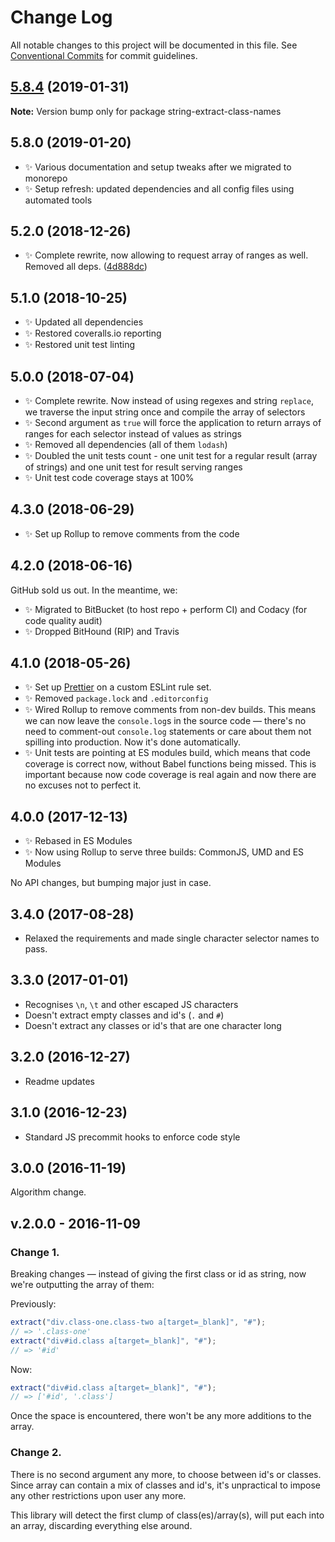 # Change Log

All notable changes to this project will be documented in this file.
See [Conventional Commits](https://conventionalcommits.org) for commit guidelines.

## [5.8.4](https://gitlab.com/codsen/codsen/compare/string-extract-class-names@5.8.3...string-extract-class-names@5.8.4) (2019-01-31)

**Note:** Version bump only for package string-extract-class-names





## 5.8.0 (2019-01-20)

* ✨ Various documentation and setup tweaks after we migrated to monorepo
* ✨ Setup refresh: updated dependencies and all config files using automated tools

## 5.2.0 (2018-12-26)

* ✨ Complete rewrite, now allowing to request array of ranges as well. Removed all deps. ([4d888dc](https://gitlab.com/codsen/codsen/tree/master/packages/string-extract-class-names/commits/4d888dc))

## 5.1.0 (2018-10-25)

* ✨ Updated all dependencies
* ✨ Restored coveralls.io reporting
* ✨ Restored unit test linting

## 5.0.0 (2018-07-04)

* ✨ Complete rewrite. Now instead of using regexes and string `replace`, we traverse the input string once and compile the array of selectors
* ✨ Second argument as `true` will force the application to return arrays of ranges for each selector instead of values as strings
* ✨ Removed all dependencies (all of them `lodash`)
* ✨ Doubled the unit tests count - one unit test for a regular result (array of strings) and one unit test for result serving ranges
* ✨ Unit test code coverage stays at 100%

## 4.3.0 (2018-06-29)

* ✨ Set up Rollup to remove comments from the code

## 4.2.0 (2018-06-16)

GitHub sold us out. In the meantime, we:

* ✨ Migrated to BitBucket (to host repo + perform CI) and Codacy (for code quality audit)
* ✨ Dropped BitHound (RIP) and Travis

## 4.1.0 (2018-05-26)

* ✨ Set up [Prettier](https://prettier.io) on a custom ESLint rule set.
* ✨ Removed `package.lock` and `.editorconfig`
* ✨ Wired Rollup to remove comments from non-dev builds. This means we can now leave the `console.log`s in the source code — there's no need to comment-out `console.log` statements or care about them not spilling into production. Now it's done automatically.
* ✨ Unit tests are pointing at ES modules build, which means that code coverage is correct now, without Babel functions being missed. This is important because now code coverage is real again and now there are no excuses not to perfect it.

## 4.0.0 (2017-12-13)

* ✨ Rebased in ES Modules
* ✨ Now using Rollup to serve three builds: CommonJS, UMD and ES Modules

No API changes, but bumping major just in case.

## 3.4.0 (2017-08-28)

* Relaxed the requirements and made single character selector names to pass.

## 3.3.0 (2017-01-01)

* Recognises `\n`, `\t` and other escaped JS characters
* Doesn't extract empty classes and id's (`.` and `#`)
* Doesn't extract any classes or id's that are one character long

## 3.2.0 (2016-12-27)

* Readme updates

## 3.1.0 (2016-12-23)

* Standard JS precommit hooks to enforce code style

## 3.0.0 (2016-11-19)

Algorithm change.

## v.2.0.0 - 2016-11-09

### Change 1.

Breaking changes — instead of giving the first class or id as string, now we're outputting the array of them:

Previously:

```js
extract("div.class-one.class-two a[target=_blank]", "#");
// => '.class-one'
extract("div#id.class a[target=_blank]", "#");
// => '#id'
```

Now:

```js
extract("div#id.class a[target=_blank]", "#");
// => ['#id', '.class']
```

Once the space is encountered, there won't be any more additions to the array.

### Change 2.

There is no second argument any more, to choose between id's or classes. Since array can contain a mix of classes and id's, it's unpractical to impose any other restrictions upon user any more.

This library will detect the first clump of class(es)/array(s), will put each into an array, discarding everything else around.
